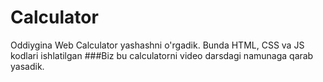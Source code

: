 # Calculator

Oddiygina Web Calculator yashashni o'rgadik. Bunda HTML, CSS va JS kodlari ishlatilgan
###Biz bu calculatorni video darsdagi namunaga qarab yasadik.
